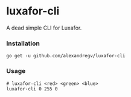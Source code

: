 # luxafor-cli

A dead simple CLI for Luxafor.

### Installation

```
go get -u github.com/alexandregv/luxafor-cli
```

### Usage

```
# luxafor-cli <red> <green> <blue>
luxafor-cli 0 255 0
```
